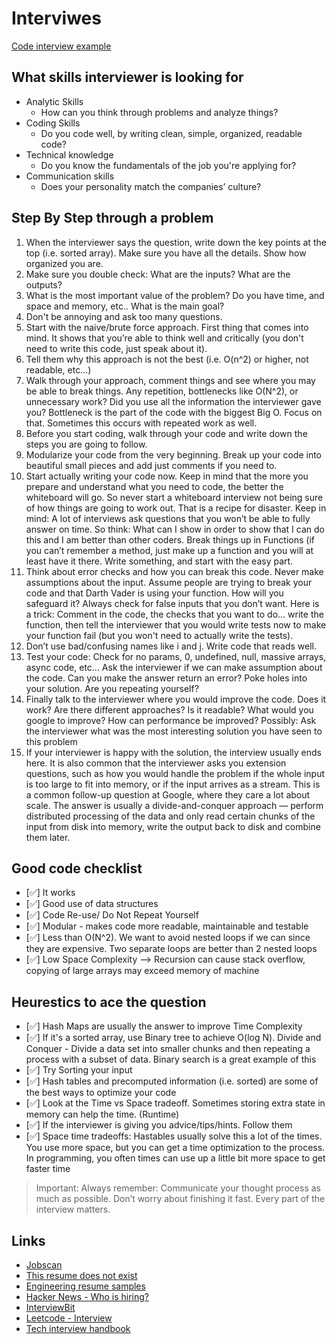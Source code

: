 # Interviwes

[Code interview example](https://www.youtube.com/watch?v=XKu_SEDAykw)

## What skills interviewer is looking for

- Analytic Skills
  - How can you think through problems and analyze things?
- Coding Skills
  - Do you code well, by writing clean, simple, organized, readable code?
- Technical knowledge
  - Do you know the fundamentals of the job you're applying for?
- Communication skills
  - Does your personality match the companies’ culture?

## Step By Step through a problem

1. When the interviewer says the question, write down the key points at the top (i.e. sorted array). Make sure you have all the details. Show how organized you are.
2. Make sure you double check: What are the inputs? What are the outputs?
3. What is the most important value of the problem? Do you have time, and space and memory, etc.. What is the main goal?
4. Don't be annoying and ask too many questions.
5. Start with the naive/brute force approach. First thing that comes into mind. It shows that you’re able to think well and critically (you don't need to write this code, just speak about it).
6. Tell them why this approach is not the best (i.e. O(n^2) or higher, not readable, etc...)
7. Walk through your approach, comment things and see where you may be able to break things. Any repetition, bottlenecks like O(N^2), or unnecessary work? Did you use all the information the interviewer gave you? Bottleneck is the part of the code with the biggest Big O. Focus on that. Sometimes this occurs with repeated work as well.
8. Before you start coding, walk through your code and write down the steps you are going to follow.
9. Modularize your code from the very beginning. Break up your code into beautiful small pieces and add just comments if you need to.
10. Start actually writing your code now. Keep in mind that the more you prepare and understand what you need to code, the better the whiteboard will go. So never start a whiteboard interview not being sure of how things are going to work out. That is a recipe for disaster. Keep in mind: A lot of interviews ask questions that you won’t be able to fully answer on time. So think: What can I show in order to show that I can do this and I am better than other coders. Break things up in Functions (if you can’t remember a method, just make up a function and you will at least have it there. Write something, and start with the easy part.
11. Think about error checks and how you can break this code. Never make assumptions about the input. Assume people are trying to break your code and that Darth Vader is using your function. How will you safeguard it? Always check for false inputs that you don’t want. Here is a trick: Comment in the code, the checks that you want to do... write the function, then tell the interviewer that you would write tests now to make your function fail (but you won't need to actually write the tests).
12. Don’t use bad/confusing names like i and j. Write code that reads well.
13. Test your code: Check for no params, 0, undefined, null, massive arrays, async code, etc... Ask the interviewer if we can make assumption about the code. Can you make the answer return an error? Poke holes into your solution. Are you repeating yourself?
14. Finally talk to the interviewer where you would improve the code. Does it work? Are there different approaches? Is it readable? What would you google to improve? How can performance be improved? Possibly: Ask the interviewer what was the most interesting solution you have seen to this problem
15. If your interviewer is happy with the solution, the interview usually ends here. It is also common that the interviewer asks you extension questions, such as how you would handle the problem if the whole input is too large to fit into memory, or if the input arrives as a stream. This is a common follow-up question at Google, where they care a lot about scale. The answer is usually a divide-and-conquer approach — perform distributed processing of the data and only read certain chunks of the input from disk into memory, write the output back to disk and combine them later.

## Good code checklist

- [✅] It works
- [✅] Good use of data structures
- [✅] Code Re-use/ Do Not Repeat Yourself
- [✅] Modular - makes code more readable, maintainable and testable
- [✅] Less than O(N^2). We want to avoid nested loops if we can since they are expensive. Two separate loops are better than 2 nested loops
- [✅] Low Space Complexity --> Recursion can cause stack overflow, copying of large arrays may exceed memory of machine

## Heurestics to ace the question

- [✅] Hash Maps are usually the answer to improve Time Complexity
- [✅] If it's a sorted array, use Binary tree to achieve O(log N). Divide and Conquer - Divide a data set into smaller chunks and then repeating a process with a subset of data. Binary search is a great example of this
- [✅] Try Sorting your input
- [✅] Hash tables and precomputed information (i.e. sorted) are some of the best ways to optimize your code
- [✅] Look at the Time vs Space tradeoff. Sometimes storing extra state in memory can help the time. (Runtime)
- [✅] If the interviewer is giving you advice/tips/hints. Follow them
- [✅] Space time tradeoffs: Hastables usually solve this a lot of the times. You use more space, but you can get a time optimization to the process. In programming, you often times can use up a little bit more space to get faster time

> Important: Always remember: Communicate your thought process as much as possible. Don’t worry about finishing it fast. Every part of the interview matters.

## Links

- [Jobscan](https://www.jobscan.co/)
- [This resume does not exist](https://thisresumedoesnotexist.com/)
- [Engineering resume samples](https://www.cakeresume.com/Engineering-resume-samples)
- [Hacker News - Who is hiring?](https://news.ycombinator.com/item?id=21419536)
- [InterviewBit](https://www.interviewbit.com/)
- [Leetcode - Interview](https://leetcode.com/interview/)
- [Tech interview handbook](https://github.com/yangshun/tech-interview-handbook)
